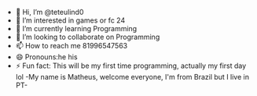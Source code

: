 - 👋 Hi, I’m @teteulind0
- 👀 I’m interested in games or fc 24 
- 🌱 I’m currently learning Programming
- 💞️ I’m looking to collaborate on Programming
- 📫 How to reach me 81996547563
- 😄 Pronouns:he his 
- ⚡ Fun fact: This will be my first time programming, actually my first day lol 
-My name is Matheus, welcome everyone, I'm from Brazil but I live in PT-
<!---
teteulind0/teteulind0 is a ✨ special ✨ repository because its `README.md` (this file) appears on your GitHub profile.
You can click the Preview link to take a look at your changes.
--->
